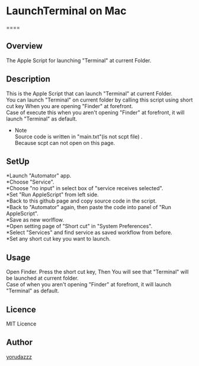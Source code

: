 # LaunchTerminal on Mac
====

## Overview
The Apple Script for launching "Terminal" at current Folder.

## Description
This is the Apple Script that can launch "Terminal" at current Folder.  
You can launch "Terminal" on current folder by calling this script using short cut key When you are opening "Finder" at forefront.  
Case of execute this when you aren't opening "Finder" at forefront, it will launch "Terminal" as default.



* Note  
Source code is written in "main.txt"(is not scpt file) .  
Because scpt can not open on this page.

## SetUp
*Launch "Automator" app.  
*Choose "Service".  
*Choose "no input" in select box of "service receives selected".  
*Set "Run AppleScript" from left side.  
*Back to this github page and copy source code in the script.  
*Back to "Automator" again, then paste the code into panel of "Run AppleScript".  
*Save as new worlflow.  
*Open setting page of "Short cut" in "System Preferences".  
*Select "Services" and find service as saved workflow from before.  
*Set any short cut key you want to launch.

## Usage
Open Finder. Press the short cut key, Then You will see that "Terminal" will be launched at current folder.  
Case of when you aren't opening "Finder" at forefront, it will launch "Terminal" as default.

## Licence

MIT Licence

## Author

[yorudazzz](https://github.com/yorudazzz)